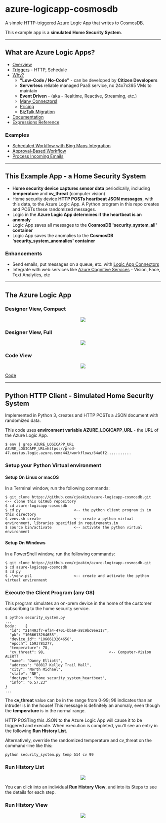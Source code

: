# azure-logicapp-cosmosdb

A simple HTTP-triggered Azure Logic App that writes to CosmosDB.

This example app is a **simulated Home Security System**.

---

## What are Azure Logic Apps?

- [Overview](https://docs.microsoft.com/en-us/azure/logic-apps/logic-apps-overview)
- [Triggers](https://docs.microsoft.com/en-us/azure/logic-apps/logic-apps-workflow-actions-triggers#trigger-types-list) - HTTP, Schedule
- [Why?](https://docs.microsoft.com/en-us/azure/logic-apps/logic-apps-overview#why-use-logic-apps)
  - **"Low-Code / No-Code"** - can be developed by **Citizen Developers**
  - **Serverless** reliable managed PaaS service, no 24x7x365 VMs to maintain
  - **Event Driven** - (aka - Realtime, Reactive, Streaming, etc.)
  - [Many Connectors!](https://docs.microsoft.com/en-us/connectors/)
  - [Pricing](https://azure.microsoft.com/en-us/pricing/details/logic-apps/)
  - [BizTalk Migration](https://docs.microsoft.com/en-us/azure/logic-apps/logic-apps-move-from-mabs)
- [Documentation](https://docs.microsoft.com/en-us/azure/logic-apps/)
- [Expressions Reference](https://docs.microsoft.com/en-us/azure/logic-apps/workflow-definition-language-functions-reference) 

### Examples

- [Scheduled Workflow with Bing Maps Integration](https://docs.microsoft.com/en-us/azure/logic-apps/tutorial-build-schedule-recurring-logic-app-workflow)
- [Approval-Based Workflow](https://docs.microsoft.com/en-us/azure/logic-apps/tutorial-process-mailing-list-subscriptions-workflow)
- [Process Incoming Emails](https://docs.microsoft.com/en-us/azure/logic-apps/tutorial-process-email-attachments-workflow)

---

## This Example App - a  Home Security System

- **Home security device captures sensor data** periodically, including **temperature** and **cv_threat** (computer vision)
- Home security device **HTTP POSTs heartbeat JSON messages**, with this data, to the Azure Logic App.  A Python program in this repo creates and POSTs these randomized messages.
- Logic in the **Azure Logic App determines if the heartbeat is an anomaly**
- Logic App saves all messages to the **CosmosDB 'security_system_all' container**
- Logic App saves the anomalies to the **CosmosDB 'security_system_anomalies' container**

### Enhancements

- Send emails, put messages on a queue, etc. with [Logic App Connectors](https://docs.microsoft.com/en-us/azure/connectors/apis-list)
- Integrate with web services like [Azure Cognitive Services](https://docs.microsoft.com/en-us/azure/cognitive-services/) - Vision, Face, Text Analytics, etc

---

## The Azure Logic App

### Designer View, Compact

<p align="center">
  <img src="img/logic-app-designer.png">
</p>

### Designer View, Full

<p align="center">
  <img src="img/logic-app-designer-full.png">
</p>

### Code View

<p align="center">
  <img src="img/logic-app-code-view.png">
</p>

[Code](logicapp/code.json)

---

## Python HTTP Client - Simulated Home Security System

Implemented in Python 3, creates and HTTP POSTs a JSON document with randomized data.

This code uses **environment variable AZURE_LOGICAPP_URL** - the URL of the Azure Logic App.

```
$ env | grep AZURE_LOGICAPP_URL
AZURE_LOGICAPP_URL=https://prod-47.eastus.logic.azure.com:443/workflows/64a0f2...........
```

### Setup your Python Virtual environment

#### Setup On Linux or macOS

In a Terminal window, run the following commands:

```
$ git clone https://github.com/cjoakim/azure-logicapp-cosmosdb.git   <-- clone this GitHub repository
$ cd azure-logicapp-cosmosdb
$ cd py                        <-- the python client program is in this directory
$ venv.sh create               <-- create a python virtual environment, libraries specified in requirements.in
$ source bin/activate          <-- activate the python virtual environment
```

#### Setup On Windows

In a PowerShell window, run the following commands:

```
$ git clone https://github.com/cjoakim/azure-logicapp-cosmosdb.git
$ cd azure-logicapp-cosmosdb
$ cd py
$ .\venv.ps1                   <-- create and activate the python virtual environment
```

### Execute the Client Program (any OS)

This program simulates an on-prem device in the home of the customer subscribing
to the home security service.

```
$ python security_system.py
...
body:    {
  "id": "214493f7-efa4-4701-bba9-a8c9bc9ee117",
  "pk": "1066613264658",
  "device_id": "1066613264658",
  "epoch": 1593781277,
  "temperature": 78,
  "cv_threat": 98,                             <-- Computer-Vision ALERT!
  "name": "Danny Elliott",
  "address": "80817 Kelley Trail Mall",
  "city": "North Michael",
  "state": "NE",
  "doctype": "home_security_system_heartbeat",
  "info": "6.57.23"
}
...
```

The **cv_threat** value can be in the range from 0-99; 98 indicates than an intruder is in the house!
This message is definitely an anomaly, even though the **temperature** is in the normal range.

HTTP POSTing this JSON to the Azure Logic App will cause it to be triggered and execute.
When execution is completed, you'll see an entry in the following **Run History List**.

Alternatively, override the randomized temperature and cv_threat on the command-line like this:
```
python security_system.py temp 514 cv 99
```

### Run History List

<p align="center">
  <img src="img/logic-app-run-history-list.png">
</p>

You can click into an individual **Run History View**, and into its Steps to see the details for each step.

### Run History View

<p align="center">
  <img src="img/logic-app-run-anomaly.png">
</p>
